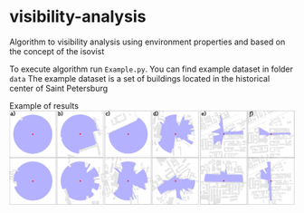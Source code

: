 # visibility-analysis
 Algorithm to visibility analysis using environment properties and based on the concept of the isovist

To execute algorithm run `Example.py`. You can find example dataset in folder `data` The example dataset is a set of buildings located in the historical center of Saint Petersburg

Example of results   ![](https://github.com/ANANAS92/visibility-analysis/blob/master/analasis/example.jpg)